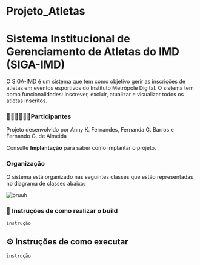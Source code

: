 # Projeto_Atletas

# Sistema Institucional de Gerenciamento de Atletas do IMD (SIGA-IMD)

 O SIGA-IMD é um sistema que tem como objetivo gerir as inscrições de atletas em eventos esportivos do Instituto Metrópole Digital. O sistema tem como funcionalidades:  inscrever, excluir, atualizar e visualizar todos os atletas inscritos.

### 👩‍💻👨‍💻👩‍💻Participantes
Projeto desenvolvido por Anny K. Fernandes, Fernanda G. Barros e Fernando G. de Almeida

Consulte **Implantação** para saber como implantar o projeto.

### Organização
O sistema está organizado nas seguintes classes que estão representadas no diagrama de classes abaixo:

![bruuh](https://github.com/feronando/Projeto_Atletas/main/diagramas/classes/AtletaControlerDiagrama.png)

### 🚀 Instruções de como realizar o build


```
instrução
```


## ⚙️ Instruções de como executar

```
instrução
```


